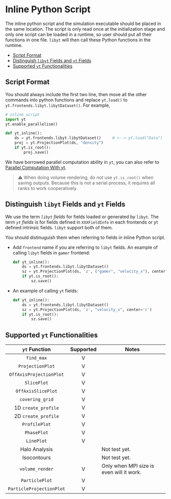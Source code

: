 # Inline Python Script
The inline python script and the simulation executable should be placed in the same location. The script is only read once at the initialization stage and only one script can be loaded in a runtime, so user should put all their functions in one file. `libyt` will then call these Python functions in the runtime.

- [Script Format](#script-format)
- [Distinguish `libyt` Fields and `yt` Fields](#distinguish-libyt-fields-and-yt-fields)
- [Supported `yt` Functionalities](#supported-yt-functionalities)

## Script Format
You should always include the first two line, then move all the other commands into python functions and replace `yt.load()` to `yt.frontends.libyt.libytDataset()`. For example,
```python
# inline script
import yt
yt.enable_parallelism()

def yt_inline():
    ds = yt.frontends.libyt.libytDataset()     # <--> yt.load("Data")
    proj = yt.ProjectionPlot(ds, "density")
    if yt.is_root():
        proj.save()
```
We have borrowed parallel computation ability in `yt`, you can also refer to [Parallel Computation With yt](https://yt-project.org/doc/analyzing/parallel_computation.html#parallel-computation-with-yt).
> :warning: When doing volume rendering, do *not* use `yt.is_root()` when saving outputs. Because this is not a serial process, it requires all ranks to work cooperatively.

## Distinguish `libyt` Fields and `yt` Fields
We use the term *`libyt` fields* for fields loaded or generated by `libyt`. The term *`yt` fields* is for fields defined in `XXXFieldInfo` in each frontends or yt defined intrinsic fields. `libyt` support both of them.

You should distinuguish them when referring to fields in inline Python script.
- Add `frontend` name if you are referring to `libyt` fields. An example of calling `libyt` fields in `gamer` frontend:
  ```python
  def yt_inline():
      ds = yt.frontends.libyt.libytDataset()
      sz = yt.ProjectionPlot(ds, 'z', ("gamer", "velocity_x"), center='c')
      if yt.is_root():
          sz.save()
  ```
  
- An example of calling `yt` fields:
  ```python
  def yt_inline():
      ds = yt.frontends.libyt.libytDataset()
      sz = yt.ProjectionPlot(ds, 'z', "velocity_x", center='c')
      if yt.is_root():
          sz.save()
  ```

## Supported `yt` Functionalities 
|       `yt` Function      | Supported | Notes                                    |
|:------------------------:|:---------:|------------------------------------------|
| `find_max`               | V         |                                          |
| `ProjectionPlot`         | V         |                                          |
| `OffAxisProjectionPlot`  | V         |                                          |
| `SlicePlot`              | V         |                                          |
| `OffAxisSlicePlot`       | V         |                                          |
| `covering_grid`          | V         |                                          |
| 1D `create_profile`      | V         |                                          |
| 2D `create_profile`      | V         |                                          |
| `ProfilePlot`            | V         |                                          |
| `PhasePlot`              | V         |                                          |
| `LinePlot`               | V         |                                          |
| Halo Analysis            |           | Not test yet.                            |
| Isocontours              |           | Not test yet.                            |
| `volume_render`          | V         | Only when MPI size is even will it work. |
| `ParticlePlot`           | V         |                                          |
| `ParticleProjectionPlot` | V         |                                          |
